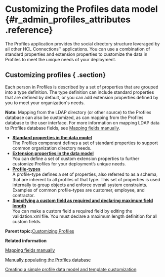 # Customizing the Profiles data model {#r_admin_profiles_attributes .reference}

The Profiles application provides the social directory structure leveraged by all other HCL Connections™ applications. You can use a combination of standard properties and extension properties to customize the data in Profiles to meet the unique needs of your deployment.

## Customizing profiles { .section}

Each person in Profiles is described by a set of properties that are grouped into a type definition. The type definition can include standard properties that are defined by default, or you can add extension properties defined by you to meet your organization's needs.

**Note:** Mapping from the LDAP directory \(or other source\) to the Profiles database can also be customized, as can mapping from the Profiles database to the user interface. For more information on mapping LDAP data to Profiles database fields, see [Mapping fields manually](../install/t_prof_tdi_mapfields.md).

-   **[Standard properties in the data model](../customize/r_admin_profiles_attributes_std.md)**  
The Profiles component defines a set of standard properties to support common organization directory needs.
-   **[Extension properties in the data model](../customize/r_admin_profiles_attributes_ext.md)**  
You can define a set of custom extension properties to further customize Profiles for your deployment’s unique needs.
-   **[Profile-types](../customize/r_admin_profiles_ovr_types.md)**  
A profile-type defines a set of properties, also referred to as a schema, that are inherent to all profiles of that type. This set of properties is used internally to group objects and enforce overall system constraints. Examples of common profile-types are customer, employee, and contractor.
-   **[Specifying a custom field as required and declaring maximum field length](../customize/t_admin_profiles_specify_required_field.md)**  
You can make a custom field a required field by editing the validation.xml file. You must declare a maximum length definition for all custom fields.

**Parent topic:**[Customizing Profiles](../customize/c_admin_profiles_customizing.md)

**Related information**  


[Mapping fields manually](../install/t_prof_tdi_mapfields.md)

[Manually populating the Profiles database](../install/t_prof_populate_manual.md)

[Creating a simple profile data model and template customization](../customize/t_admin_profiles_custom_example.md)

